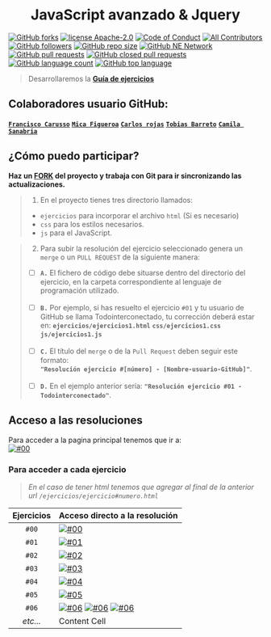 ### <h1 align="center">JavaScript avanzado & Jquery</h1>

[![GitHub forks](https://img.shields.io/github/forks/Todointerconectado/js-jquery?logo=github)](https://github.com/Todointerconectado/js-jquery/fork)
[![license Apache-2.0](https://shields.io/badge/license-Apache--2.0-blue)](https://github.com/Todointerconectado/js-jquery/blob/main/LICENSE)
[![Code of Conduct](https://img.shields.io/badge/CODE%20OF%20CONDUCT-2.0-blue)](https://github.com/Todointerconectado/js-jquery/blob/main/CODE_OF_CONDUCT.md)
[![All Contributors](https://img.shields.io/badge/all_contributors-5-blue.svg?logo=github)](./CONTRIBUTING.md)
[![GitHub followers](https://img.shields.io/github/followers/Todointerconectado?logo=github)](#)
[![GitHub repo size](https://img.shields.io/github/repo-size/Todointerconectado/js-jquery?logo=github)](#)
[![GitHub NE Network](https://img.shields.io/badge/NE-Network-blue?logo=github)](https://github.com/Todointerconectado/js-jquery/network)
[![GitHub pull requests](https://img.shields.io/github/issues-pr/Todointerconectado/js-jquery?color=blue&logo=github)](https://github.com/Todointerconectado/js-jquery/pulls)
[![GitHub closed pull requests](https://img.shields.io/github/issues-pr-closed/Todointerconectado/js-jquery?color=blue&logo=github)](https://github.com/Todointerconectado/js-jquery/pulls)
[![GitHub language count](https://img.shields.io/github/languages/count/Todointerconectado/js-jquery?logo=github)](#)
[![GitHub top language](https://img.shields.io/github/languages/top/Todointerconectado/js-jquery?logo=JavaScript)](#)

> Desarrollaremos la **[Guía de ejercicios](/ejercicios.md)**

## Colaboradores usuario GitHub:
**[`Francisco Carusso`](https://github.com/Todointerconectado)**
**[`Mica Figueroa`](https://github.com/micafigueroa)**
**[`Carlos rojas`](https://github.com/chiquitoRojas)**
**[`Tobias Barreto`](https://github.com/tobias-barreto)**
**[`Camila Sanabria`](https://github.com/camilasanabria)** 

## ¿Cómo puedo participar?

**Haz un [FORK](https://github.com/Todointerconectado/js-jquery/fork) del proyecto y trabaja con Git para ir sincronizando las actualizaciones.**

> 1. En el proyecto tienes tres directorio llamados: <br>
> * `ejercicios` para incorporar el archivo `html` (Si es necesario)
> * `css`        para los estilos necesarios.
> * `js`         para el JavaScript.

> 2. Para subir la resolución del ejercicio seleccionado genera un `merge` o un `PULL REQUEST` de la siguiente manera: <br>
> - [ ] **`A.`**  El fichero de código debe situarse dentro del directorio del ejercicio, en la carpeta correspondiente al lenguaje de programación utilizado. <br><br>
> - [ ] **`B.`** Por ejemplo, si has resuelto el ejercicio `#01` y tu usuario de GitHub se llama Todointerconectado, tu corrección deberá estar en: 
> **`ejercicios/ejercicios1.html`** **`css/ejercicios1.css`** **`js/ejercicios1.js`** <br><br>
> - [ ] **`C.`** El título del `merge` o de la `Pull Request` deben seguir este formato: <br>
**`"Resolución ejercicio #[número] - [Nombre-usuario-GitHub]"`**. <br><br>
> - [ ] **`D.`** En el ejemplo anterior sería: **`"Resolución ejercicio #01 - Todointerconectado"`**. <br>

## Acceso a las resoluciones

Para acceder a la pagina principal tenemos que ir a: <br>
[![#00](https://img.shields.io/badge/https%3A%2F%2Ftodointerconectado.com%2Fjs--jquery-Inicio-blue?logo=html5)](https://todointerconectado.com/js-jquery) <br>

### Para acceder a cada ejercicio

> _En el caso de tener html tenemos que agregar al final de la anterior url `/ejercicios/ejercicio#numero.html`_

|Ejercicios|       Acceso directo a la resolución  |
|:--------:| :------------------------------------ |
|   `#00`  | [![#00](https://img.shields.io/badge/https%3A%2F%2Ftodointerconectado.com%2Fjs--jquery%2Fejercicios-%2Fconfetti.html-blue?logo=html5)](https://todointerconectado.com/js-jquery/ejercicios/confetti.html) |
|   `#01`  | [![#01](https://img.shields.io/badge/Ejercicio-01-blue?logo=javascript)](./js/ejercicio1.js) |
|   `#02`  | [![#02](https://img.shields.io/badge/Ejercicio-02-blue?logo=javascript)](./js/ejercicio2.js) |
|   `#03`  | [![#03](https://img.shields.io/badge/Ejercicio-03-blue?logo=javascript)](./js/ejercicio3.js) |
|   `#04`  | [![#04](https://img.shields.io/badge/Ejercicio-04-blue?logo=javascript)](./js/ejercicio4.js) |
|   `#05`  | [![#05](https://img.shields.io/badge/Ejercicio-05-blue?logo=javascript)](./js/ejercicio5.js) |
|   `#06`  | [![#06](https://img.shields.io/badge/https%3A%2F%2Ftodointerconectado.com%2Fjs--jquery%2Fejercicios-%2Fejercicio06.html-blue?logo=html5)](https://todointerconectado.com/js-jquery/ejercicios/ejercicio6.html) [![#06](https://img.shields.io/badge/Ejercicio-06-blue?logo=javascript)](./js/ejercicio6.js) [![#06](https://img.shields.io/badge/Ejercicio-06-blue?logo=css3&logoColor=rgb%28102%2C%20188%2C%20249%29)](./css/ejercicio6.css) |
| _etc..._ | Content Cell  |
